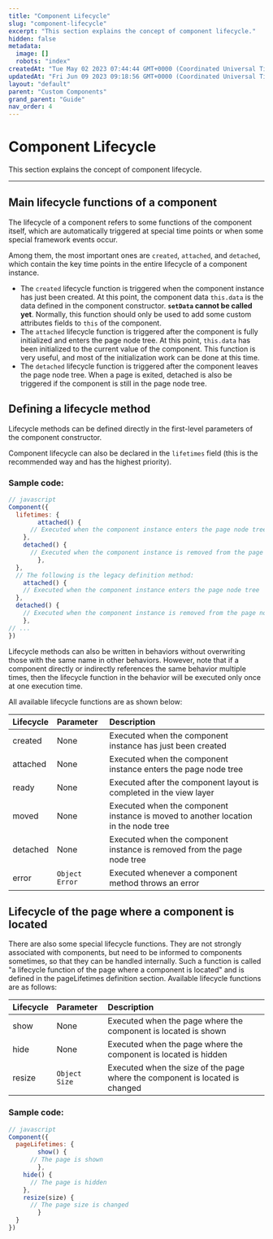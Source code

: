 ```yaml
---
title: "Component Lifecycle"
slug: "component-lifecycle"
excerpt: "This section explains the concept of component lifecycle."
hidden: false
metadata: 
  image: []
  robots: "index"
createdAt: "Tue May 02 2023 07:44:44 GMT+0000 (Coordinated Universal Time)"
updatedAt: "Fri Jun 09 2023 09:18:56 GMT+0000 (Coordinated Universal Time)"
layout: "default"
parent: "Custom Components"
grand_parent: "Guide"
nav_order: 4
---
```

# Component Lifecycle 
This section explains the concept of component lifecycle.

***

## Main lifecycle functions of a component

The lifecycle of a component refers to some functions of the component itself, which are automatically triggered at special time points or when some special framework events occur.

Among them, the most important ones are `created`, `attached`, and `detached`, which contain the key time points in the entire lifecycle of a component instance.

- The `created` lifecycle function is triggered when the component instance has just been created. At this point, the component data `this.data` is the data defined in the component constructor. **`setData` cannot be called yet**. Normally, this function should only be used to add some custom attributes fields to `this` of the component.
- The `attached` lifecycle function is triggered after the component is fully initialized and enters the page node tree. At this point, `this.data` has been initialized to the current value of the component. This function is very useful, and most of the initialization work can be done at this time.
- The `detached` lifecycle function is triggered after the component leaves the page node tree. When a page is exited, detached is also be triggered if the component is still in the page node tree.

## Defining a lifecycle method

Lifecycle methods can be defined directly in the first-level parameters of the component constructor.

Component lifecycle can also be declared in the `lifetimes` field (this is the recommended way and has the highest priority).

### Sample code:

```javascript
// javascript
Component({
  lifetimes: {
		attached() {
      // Executed when the component instance enters the page node tree
  	},
  	detached() {
      // Executed when the component instance is removed from the page node tree
		}, 
  },
  // The following is the legacy definition method:
	attached() {
    // Executed when the component instance enters the page node tree
  },
  detached() {
    // Executed when the component instance is removed from the page node tree
	},
// ...
})
```

Lifecycle methods can also be written in behaviors without overwriting those with the same name in other behaviors. However, note that if a component directly or indirectly references the same behavior multiple times, then the lifecycle function in the behavior will be executed only once at one execution time.

All available lifecycle functions are as shown below:

| Lifecycle | Parameter      | Description                                                                        |
| :-------- | :------------- | :--------------------------------------------------------------------------------- |
| created   | None           | Executed when the component instance has just been created                         |
| attached  | None           | Executed when the component instance enters the page node tree                     |
| ready     | None           | Executed after the component layout is completed in the view layer                 |
| moved     | None           | Executed when the component instance is moved to another location in the node tree |
| detached  | None           | Executed when the component instance is removed from the page node tree            |
| error     | `Object Error` | Executed whenever a component method throws an error                               |

## Lifecycle of the page where a component is located

There are also some special lifecycle functions. They are not strongly associated with components, but need to be informed to components sometimes, so that they can be handled internally. Such a function is called "a lifecycle function of the page where a component is located" and is defined in the pageLifetimes definition section. Available lifecycle functions are as follows:

| Lifecycle | Parameter     | Description                                                                  |
| :-------- | :------------ | :--------------------------------------------------------------------------- |
| show      | None          | Executed when the page where the component is located is shown               |
| hide      | None          | Executed when the page where the component is located is hidden              |
| resize    | `Object Size` | Executed when the size of the page where the component is located is changed |

### Sample code:

```javascript
// javascript
Component({
  pageLifetimes: {
		show() {
      // The page is shown
		}, 
  	hide() {
      // The page is hidden
  	},
  	resize(size) {
      // The page size is changed
		} 
  }
})
```
